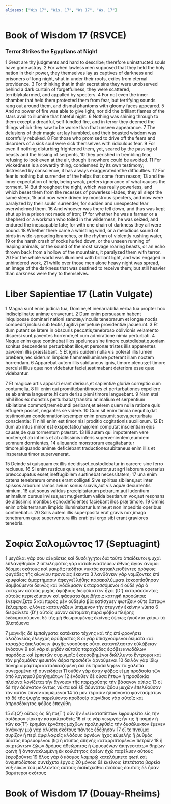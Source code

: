 ```yaml
---
aliases: ["Wis 17", "Wis. 17", "Ws 17", "Ws. 17"]
---
```



# Book of Wisdom 17 (RSVCE)

### Terror Strikes the Egyptians at Night
1 Great are thy judgments and hard to describe; therefore uninstructed souls have gone astray.
2 For when lawless men supposed that they held the holy nation in their power, they themselves lay as captives of darkness and prisoners of long night, shut in under their roofs, exiles from eternal providence.
3 For thinking that in their secret sins they were unobserved behind a dark curtain of forgetfulness, they were scattered, terriblykalarmed, and appalled by specters.
4 For not even the inner chamber that held them protected them from fear, but terrifying sounds rang out around them, and dismal phantoms with gloomy faces appeared.
5 And no power of fire was able to give light, nor did the brilliant flames of the stars avail to illumine that hateful night.
6 Nothing was shining through to them except a dreadful, self-kindled fire, and in terror they deemed the things which they saw to be worse than that unseen appearance.
7 The delusions of their magic art lay humbled, and their boasted wisdom was scornfully rebuked.
8 For those who promised to drive off the fears and disorders of a sick soul were sick themselves with ridiculous fear.
9 For even if nothing disturbing frightened them, yet, scared by the passing of beasts and the hissing of serpents,
10 they perished in trembling fear, refusing to look even at the air, though it nowhere could be avoided.
11 For wickedness is a cowardly thing, condemned by its own testimony; distressed by conscience, it has always exaggeratedmthe difficulties.
12 For fear is nothing but surrender of the helps that come from reason;
13 and the inner expectation of help, being weak, prefers ignorance of what causes the torment.
14 But throughout the night, which was really powerless, and which beset them from the recesses of powerless Hades, they all slept the same sleep,
15 and now were driven by monstrous specters, and now were paralyzed by their souls’ surrender, for sudden and unexpected fear overwhelmed them.
16 And whoever was there fell down, and thus was kept shut up in a prison not made of iron;
17 for whether he was a farmer or a shepherd or a workman who toiled in the wilderness, he was seized, and endured the inescapable fate; for with one chain of darkness they all were bound.
18 Whether there came a whistling wind, or a melodious sound of birds in wide-spreading branches, or the rhythm of violently rushing water,
19 or the harsh crash of rocks hurled down, or the unseen running of leaping animals, or the sound of the most savage roaring beasts, or an echo thrown back from a hollow of the mountains, it paralyzed them with terror.
20 For the whole world was illumined with brilliant light, and was engaged in unhindered work,
21 while over those men alone heavy night was spread, an image of the darkness that was destined to receive them; but still heavier than darkness were they to themselves.


# Liber Sapientiae 17 (Latin Vulgate)

1 Magna sunt enim judicia tua, Domine,et inenarrabilia verba tua:propter hoc indisciplinatæ animæ erraverunt.
2 Dum enim persuasum habent iniquiposse dominari nationi sanctæ,vinculis tenebrarum et longæ noctis compediti,inclusi sub tectis,fugitivi perpetuæ providentiæ jacuerunt.
3 Et dum putant se latere in obscuris peccatis,tenebroso oblivionis velamento dispersi sunt,paventes horrende,et cum admiratione nimia perturbati.
4 Neque enim quæ continebat illos spelunca sine timore custodiebat,quoniam sonitus descendens perturbabat illos,et personæ tristes illis apparentes pavorem illis præstabant.
5 Et ignis quidem nulla vis poterat illis lumen præbere,nec siderum limpidæ flammæilluminare poterant illam noctem horrendam.
6 Apparebat autem illis subitaneus ignis, timore plenus;et timore perculsi illius quæ non videbatur faciei,æstimabant deteriora esse quæ videbantur.

7 Et magicæ artis appositi erant derisus,et sapientiæ gloriæ correptio cum contumelia.
8 Illi enim qui promittebanttimores et perturbationes expellere se ab anima languente,hi cum derisu pleni timore languebant.
9 Nam etsi nihil illos ex monstris perturbabat,transitu animalium et serpentium sibilatione commoti,tremebundi peribant,et aërem quem nulla ratione quis effugere posset, negantes se videre.
10 Cum sit enim timida nequitia,dat testimonium condemnationis:semper enim præsumit sæva,perturbata conscientia:
11 nihil enim est timor nisi proditio cogitationis auxiliorum.
12 Et dum ab intus minor est exspectatio,majorem computat inscientiam ejus causæ,de qua tormentum præstat.
13 Illi autem qui impotentem vere noctem,et ab infimis et ab altissimis inferis supervenientem,eumdem somnum dormientes,
14 aliquando monstrorum exagitabantur timore,aliquando animæ deficiebant traductione:subitaneus enim illis et insperatus timor supervenerat.

15 Deinde si quisquam ex illis decidisset,custodiebatur in carcere sine ferro reclusus.
16 Si enim rusticus quis erat, aut pastor,aut agri laborum operarius præoccupatus esset,ineffugibilem sustinebat necessitatem;
17 una enim catena tenebrarum omnes erant colligati.Sive spiritus sibilans,aut inter spissos arborum ramos avium sonus suavis,aut vis aquæ decurrentis nimium,
18 aut sonus validus præcipitatarum petrarum,aut ludentium animalium cursus invisus,aut mugientium valida bestiarum vox,aut resonans de altissimis montibus echo:deficientes faciebant illos præ timore.
19 Omnis enim orbis terrarum limpido illuminabatur lumine,et non impeditis operibus continebatur.
20 Solis autem illis superposita erat gravis nox,imago tenebrarum quæ superventura illis erat:ipsi ergo sibi erant graviores tenebris.


# Σοφία Σαλoμῶντος 17 (Septuagint)

1 μεγάλαι γάρ σου αἱ κρίσεις καὶ δυσδιήγητοι διὰ τοῦτο ἀπαίδευτοι ψυχαὶ ἐπλανήθησαν
2 ὑπειληφότες γὰρ καταδυναστεύειν ἔθνος ἅγιον ἄνομοι δέσμιοι σκότους καὶ μακρᾶς πεδῆται νυκτὸς κατακλεισθέντες ὀρόφοις φυγάδες τῆς αἰωνίου προνοίας ἔκειντο
3 λανθάνειν γὰρ νομίζοντες ἐπὶ κρυφαίοις ἁμαρτήμασιν ἀφεγγεῖ λήθης παρακαλύμματι ἐσκορπίσθησαν θαμβούμενοι δεινῶς καὶ ἰνδάλμασιν ἐκταρασσόμενοι
4 οὐδὲ γὰρ ὁ κατέχων αὐτοὺς μυχὸς ἀφόβους διεφύλαττεν ἦχοι {D'} ἐκταράσσοντες αὐτοὺς περιεκόμπουν καὶ φάσματα ἀμειδήτοις κατηφῆ προσώποις ἐνεφανίζετο
5 καὶ πυρὸς μὲν οὐδεμία βία κατίσχυεν φωτίζειν οὔτε ἄστρων ἔκλαμπροι φλόγες καταυγάζειν ὑπέμενον τὴν στυγνὴν ἐκείνην νύκτα
6 διεφαίνετο {D'} αὐτοῖς μόνον αὐτομάτη πυρὰ φόβου πλήρης ἐκδειματούμενοι δὲ τῆς μὴ θεωρουμένης ἐκείνης ὄψεως ἡγοῦντο χείρω τὰ βλεπόμενα

7 μαγικῆς δὲ ἐμπαίγματα κατέκειτο τέχνης καὶ τῆς ἐπὶ φρονήσει ἀλαζονείας ἔλεγχος ἐφύβριστος
8 οἱ γὰρ ὑπισχνούμενοι δείματα καὶ ταραχὰς ἀπελαύνειν ψυχῆς νοσούσης οὗτοι καταγέλαστον εὐλάβειαν ἐνόσουν
9 καὶ γὰρ εἰ μηδὲν αὐτοὺς ταραχῶδες ἐφόβει κνωδάλων παρόδοις καὶ ἑρπετῶν συριγμοῖς ἐκσεσοβημένοι διώλλυντο ἔντρομοι καὶ τὸν μηδαμόθεν φευκτὸν ἀέρα προσιδεῖν ἀρνούμενοι
10 δειλὸν γὰρ ἰδίῳ πονηρία μάρτυρι καταδικαζομένη ἀεὶ δὲ προσείληφεν τὰ χαλεπὰ συνεχομένη τῇ συνειδήσει
11 οὐθὲν γάρ ἐστιν φόβος εἰ μὴ προδοσία τῶν ἀπὸ λογισμοῦ βοηθημάτων
12 ἔνδοθεν δὲ οὖσα ἥττων ἡ προσδοκία πλείονα λογίζεται τὴν ἄγνοιαν τῆς παρεχούσης τὴν βάσανον αἰτίας
13 οἱ δὲ τὴν ἀδύνατον ὄντως νύκτα καὶ ἐξ ἀδυνάτου ᾅδου μυχῶν ἐπελθοῦσαν τὸν αὐτὸν ὕπνον κοιμώμενοι
14 τὰ μὲν τέρασιν ἠλαύνοντο φαντασμάτων τὰ δὲ τῆς ψυχῆς παρελύοντο προδοσίᾳ αἰφνίδιος γὰρ αὐτοῖς καὶ ἀπροσδόκητος φόβος ἐπεχύθη

15 εἶ{Q'} οὕτως ὃς δή πο{T'} οὖν ἦν ἐκεῖ καταπίπτων ἐφρουρεῖτο εἰς τὴν ἀσίδηρον εἱρκτὴν κατακλεισθείς
16 εἴ τε γὰρ γεωργὸς ἦν τις ἢ ποιμὴν ἢ τῶν κα{T'} ἐρημίαν ἐργάτης μόχθων προλημφθεὶς τὴν δυσάλυκτον ἔμενεν ἀνάγκην μιᾷ γὰρ ἁλύσει σκότους πάντες ἐδέθησαν
17 εἴ τε πνεῦμα συρίζον ἢ περὶ ἀμφιλαφεῖς κλάδους ὀρνέων ἦχος εὐμελὴς ἢ ῥυθμὸς ὕδατος πορευομένου βίᾳ ἢ κτύπος ἀπηνὴς καταρριπτομένων πετρῶν
18 ἢ σκιρτώντων ζῴων δρόμος ἀθεώρητος ἢ ὠρυομένων ἀπηνεστάτων θηρίων φωνὴ ἢ ἀντανακλωμένη ἐκ κοιλότητος ὀρέων ἠχώ παρέλυεν αὐτοὺς ἐκφοβοῦντα
19 ὅλος γὰρ ὁ κόσμος λαμπρῷ κατελάμπετο φωτὶ καὶ ἀνεμποδίστοις συνείχετο ἔργοις
20 μόνοις δὲ ἐκείνοις ἐπετέτατο βαρεῖα νὺξ εἰκὼν τοῦ μέλλοντος αὐτοὺς διαδέχεσθαι σκότους ἑαυτοῖς δὲ ἦσαν βαρύτεροι σκότους


# Book of Wisdom 17 (Douay-Rheims)

